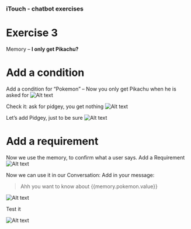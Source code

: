 ### iTouch - chatbot exercises ##

# Exercise 3 #

Memory – **I only get Pikachu?** 


# Add a condition #
Add a condition for “Pokemon” – Now you only get Pikachu when he is asked for 
![Alt text](/../screenshots/Part3/Picture29.png?raw=true "")

Check it: ask for pidgey, you get nothing
![Alt text](/../screenshots/Part3/Picture30.png?raw=true "")


Let’s add Pidgey, just to be sure
![Alt text](/../screenshots/Part3/Picture31.png?raw=true "")

# Add a requirement #
Now we use the memory, to confirm what a user says. 
Add a Requirement
![Alt text](/../screenshots/Part3/Picture32.png?raw=true "")

Now we can use it in our Conversation:
Add in your message:
> Ahh you want to know about {{memory.pokemon.value}}

![Alt text](/../screenshots/Part3/Picture33.png?raw=true "")

Test it

![Alt text](/../screenshots/Part3/Picture34.png?raw=true "")
